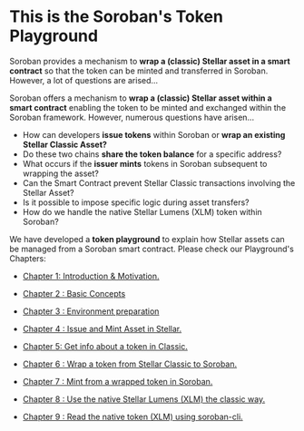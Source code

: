 # This is the Soroban's Token Playground

Soroban provides a mechanism to **wrap a (classic) Stellar asset in a smart contract** so that the token can be minted and transferred in Soroban. However, a lot of questions are arised...

Soroban offers a mechanism to **wrap a (classic) Stellar asset within a smart contract** enabling the token to be minted and exchanged within the Soroban framework. However, numerous questions have arisen...


- How can developers **issue tokens** within Soroban or **wrap an existing Stellar Classic Asset?**
- Do these two chains **share the token balance** for a specific address?
- What occurs if the **issuer mints** tokens in Soroban subsequent to wrapping the asset?
- Can the Smart Contract prevent Stellar Classic transactions involving the Stellar Asset?
- Is it possible to impose specific logic during asset transfers?
- How do we handle the native Stellar Lumens (XLM) token within Soroban?


We have developed a **token playground** to explain how Stellar assets can be managed from a Soroban smart contract. Please check our Playground's Chapters:


* [Chapter 1: Introduction & Motivation.](1_introduction_and_motivation.md)    

* [Chapter 2 : Basic Concepts](2_basic_concepts.md) 

* [Chapter 3 : Environment preparation](3_environment_preparation.md)

* [Chapter 4 :  Issue and Mint Asset in Stellar.](4_issue_and_mint_asset_in_stellar.md)

* [Chapter 5:  Get info about a token in Classic.](5_get_info_about_token_in_stellar.md)

* [Chapter 6 : Wrap a token from Stellar Classic to Soroban.](6_wrap-a-token-from-classic-to-soroban.md)

* [Chapter 7 : Mint from a wrapped token in Soroban.](7_mint_from_a_wrapped_token_in_soroban.md)
<!-- 
* [Chapter 8 : Get information from the wrapped token using the SAC contract.](8_get_info_from_wrapped_using_SAC.md)

* [Chapter 9: Get all contract id's from an asset issuer](9_get_all_contract_ids_from_an_issuer.md)

* [Chapter 10: Use all user balance inside Soroban (balance from Classic & Soroban)](10_use_all_user_balance_inside_soroban.md)

* [Chapter 11: Call the token contract from another contract](11_call_the_token_contract_from_another_contract.md) -->

* [Chapter 8 : Use the native Stellar Lumens (XLM) the classic way.](8_use_xlm_native_inside_classic.md)

* [Chapter 9 : Read the native token (XLM) using soroban-cli.](9_read_native_soroban_cli.md)


